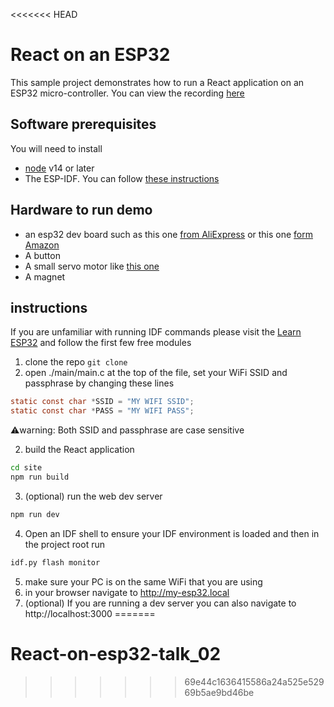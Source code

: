 <<<<<<< HEAD
# React on an ESP32

This sample project demonstrates how to run a React application on an ESP32 micro-controller.
You can view the recording [here](https://youtu.be/R9n32nxrzug)

## Software prerequisites

You will need to install

- [node](https://nodejs.org/) v14 or later
- The ESP-IDF. You can follow [these instructions](https://learnesp32.com/videos/1/0_introduction)

## Hardware to run demo

- an esp32 dev board such as this one [from AliExpress](https://www.aliexpress.com/item/1005001636295529.html?spm=a2g0o.productlist.0.0.58dd798bIY78Qo&algo_pvid=65cfe33f-c51c-4b4d-ba3c-ae136ffd9404&algo_exp_id=65cfe33f-c51c-4b4d-ba3c-ae136ffd9404-1&pdp_ext_f=%7B%22sku_id%22%3A%2212000016916866581%22%7D&pdp_npi=1%40dis%7CAUD%7C%7C5.73%7C%7C%7C5.24%7C%7C%402101e9d416511158324635217eb8f5%7C12000016916866581%7Csea) or this one [form Amazon](https://www.amazon.com/Development-Microcontroller-Integrated-Antenna-Amplifiers/dp/B09GK74F7N/ref=sr_1_6?crid=3K9XNPGUIELBE&keywords=ESP32&qid=1651116139&sprefix=%2Caps%2C1739&sr=8-6)
- A button
- A small servo motor like [this one](https://www.aliexpress.com/item/4001149590522.html?spm=a2g0o.productlist.0.0.f0ce6b49UUGEKu&algo_pvid=18a7e06f-56eb-4a3c-97f7-d6ad54aa8088&algo_exp_id=18a7e06f-56eb-4a3c-97f7-d6ad54aa8088-2&pdp_ext_f=%7B%22sku_id%22%3A%2210000014899518043%22%7D&pdp_npi=1%40dis%7CAUD%7C%7C2.22%7C%7C%7C1.54%7C%7C%400bb0624216511161950402704e8446%7C10000014899518043%7Csea)
- A magnet

## instructions

If you are unfamiliar with running IDF commands please visit the [Learn ESP32](https://learnesp32.com) and follow the first few free modules

1. clone the repo `git clone`
1. open ./main/main.c
   at the top of the file, set your WiFi SSID and passphrase by changing these lines

```c
static const char *SSID = "MY WIFI SSID";
static const char *PASS = "MY WIFI PASS";
```

⚠️warning: Both SSID and passphrase are case sensitive

2. build the React application

```bash
cd site
npm run build
```

3. (optional) run the web dev server

```bash
npm run dev
```

4. Open an IDF shell to ensure your IDF environment is loaded and then in the project root run

```bash
idf.py flash monitor
```

5. make sure your PC is on the same WiFi that you are using
6. in your browser navigate to http://my-esp32.local
7. (optional) If you are running a dev server you can also navigate to http://localhost:3000
=======
# React-on-esp32-talk_02
>>>>>>> 69e44c1636415586a24a525e52969b5ae9bd46be
